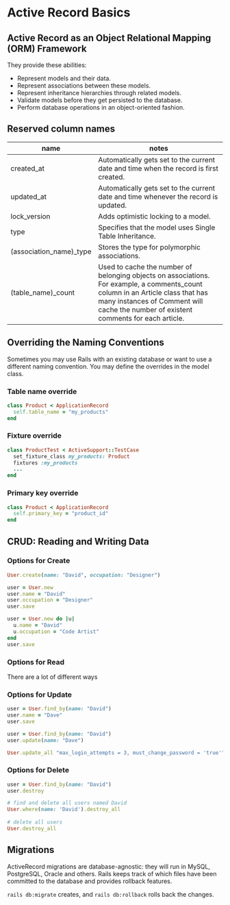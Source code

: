 # Active Record Basics

## Active Record as an Object Relational Mapping (ORM) Framework
They provide these abilities:

- Represent models and their data.
- Represent associations between these models.
- Represent inheritance hierarchies through related models.
- Validate models before they get persisted to the database.
- Perform database operations in an object-oriented fashion.

## Reserved column names

name | notes
-- | --
created_at | Automatically gets set to the current date and time when the record is first created.
updated_at | Automatically gets set to the current date and time whenever the record is updated.
lock_version | Adds optimistic locking to a model.
type | Specifies that the model uses Single Table Inheritance.
(association_name)_type | Stores the type for polymorphic associations.
(table_name)_count | Used to cache the number of belonging objects on associations. For example, a comments_count column in an Article class that has many instances of Comment will cache the number of existent comments for each article.

## Overriding the Naming Conventions

Sometimes you may use Rails with an existing database or want to use a different naming convention. You may define the overrides in the model class.

### Table name override

```ruby
class Product < ApplicationRecord
  self.table_name = "my_products"
end
```

### Fixture override

```ruby
class ProductTest < ActiveSupport::TestCase
  set_fixture_class my_products: Product
  fixtures :my_products
  ...
end
```

### Primary key override

```ruby
class Product < ApplicationRecord
  self.primary_key = "product_id"
end
```

## CRUD: Reading and Writing Data

### Options for Create 

```ruby
User.create(name: "David", occupation: "Designer")
``` 
```ruby
user = User.new
user.name = "David"
user.occupation = "Designer"
user.save
```
```ruby
user = User.new do |u|
  u.name = "David"
  u.occupation = "Code Artist"
end
user.save
```

### Options for Read

There are a lot of different ways

### Options for Update

```ruby
user = User.find_by(name: "David")
user.name = "Dave"
user.save
```
```ruby
user = User.find_by(name: "David")
user.update(name: "Dave")
```
```ruby
User.update_all "max_login_attempts = 3, must_change_password = 'true'"
```

### Options for Delete

```ruby
user = User.find_by(name: "David")
user.destroy
```
```ruby
# find and delete all users named David
User.where(name: 'David').destroy_all
 
# delete all users
User.destroy_all
```

## Migrations

ActiveRecord migrations are database-agnostic: they will run in MySQL, PostgreSQL, Oracle and others. 
Rails keeps track of which files have been committed to the database and provides rollback features. 

`rails db:migrate` creates, and `rails db:rollback` rolls back the changes.
